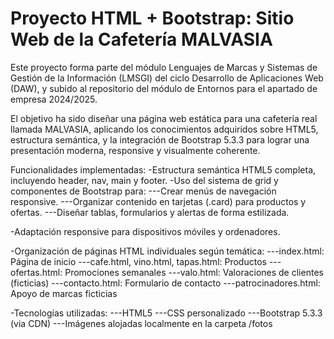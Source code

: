 # Proyecto HTML + Bootstrap: Sitio Web de la Cafetería MALVASIA
Este proyecto forma parte del módulo Lenguajes de Marcas y Sistemas de Gestión de la Información (LMSGI) del ciclo Desarrollo de Aplicaciones Web (DAW), y subido al repositorio del módulo de Entornos para el apartado de empresa 2024/2025.

El objetivo ha sido diseñar una página web estática para una cafetería real llamada MALVASIA, aplicando los conocimientos adquiridos sobre HTML5, estructura semántica, y la integración de Bootstrap 5.3.3 para lograr una presentación moderna, responsive y visualmente coherente.

Funcionalidades implementadas:
-Estructura semántica HTML5 completa, incluyendo header, nav, main y footer.
-Uso del sistema de grid y componentes de Bootstrap para:
---Crear menús de navegación responsive.
---Organizar contenido en tarjetas (.card) para productos y ofertas.
---Diseñar tablas, formularios y alertas de forma estilizada.

-Adaptación responsive para dispositivos móviles y ordenadores.

-Organización de páginas HTML individuales según temática:
---index.html: Página de inicio
---cafe.html, vino.html, tapas.html: Productos
---ofertas.html: Promociones semanales
---valo.html: Valoraciones de clientes (ficticias)
---contacto.html: Formulario de contacto
---patrocinadores.html: Apoyo de marcas ficticias

-Tecnologías utilizadas:
---HTML5
---CSS personalizado
---Bootstrap 5.3.3 (via CDN)
---Imágenes alojadas localmente en la carpeta /fotos
